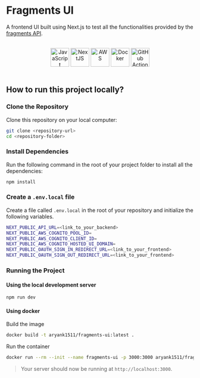 # Fragments UI

A frontend UI built using Next.js to test all the functionalities provided by the [fragments API](https://github.com/AryanK1511/fragments).
<br /><br />

<div align="center">
  <img src="https://user-images.githubusercontent.com/25181517/117447155-6a868a00-af3d-11eb-9cfe-245df15c9f3f.png" alt="JavaScript" width="50"/>
  <img src="https://github.com/marwin1991/profile-technology-icons/assets/136815194/5f8c622c-c217-4649-b0a9-7e0ee24bd704" alt="NextJS" width="50"/>
  <img src="https://user-images.githubusercontent.com/25181517/183896132-54262f2e-6d98-41e3-8888-e40ab5a17326.png" alt="AWS" width="50"/>
  <img src="https://user-images.githubusercontent.com/25181517/117207330-263ba280-adf4-11eb-9b97-0ac5b40bc3be.png" alt="Docker" width="50"/>
  <img src="https://user-images.githubusercontent.com/25181517/183868728-b2e11072-00a5-47e2-8a4e-4ebbb2b8c554.png" alt="GitHub Actions" width="50"/>
</div>
<br />

## How to run this project locally?

### Clone the Repository

Clone this repository on your local computer:

```bash
git clone <repository-url>
cd <repository-folder>
```

### Install Dependencies

Run the following command in the root of your project folder to install all the dependencies:

```bash
npm install
```

### Create a `.env.local` file

Create a file called `.env.local` in the root of your repository and initialize the following variables.

```bash
NEXT_PUBLIC_API_URL=<link_to_your_backend>
NEXT_PUBLIC_AWS_COGNITO_POOL_ID=
NEXT_PUBLIC_AWS_COGNITO_CLIENT_ID=
NEXT_PUBLIC_AWS_COGNITO_HOSTED_UI_DOMAIN=
NEXT_PUBLIC_OAUTH_SIGN_IN_REDIRECT_URL=<link_to_your_frontend>
NEXT_PUBLIC_OAUTH_SIGN_OUT_REDIRECT_URL=<link_to_your_frontend>
```

### Running the Project

#### Using the local development server

```bash
npm run dev
```

#### Using docker

Build the image

```bash
docker build -t aryank1511/fragments-ui:latest .
```

Run the container

```bash
docker run --rm --init --name fragments-ui -p 3000:3000 aryank1511/fragments-ui:main
```

> Your server should now be running at `http://localhost:3000`.


